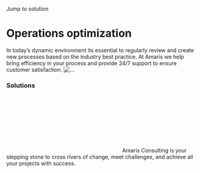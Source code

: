 Jump to solution
#  Operations optimization
In today’s dynamic environment its essential to regularly review and create new processes based on the industry best practice. At Amaris we help bring efficiency in your process and provide 24/7 support to ensure customer satisfaction. 
![...](https://amaris.com/wp-content/uploads/2020/09/operations-optimization-solution.png)
### Solutions
![Amaris Logo](data:image/svg+xml,%3Csvg%20xmlns='http://www.w3.org/2000/svg'%20viewBox='0%200%200%200'%3E%3C/svg%3E)
Amaris Consulting is your stepping stone to cross rivers of change, meet challenges, and achieve all your projects with success.

